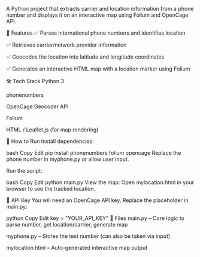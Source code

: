 A Python project that extracts carrier and location information from a phone number and displays it on an interactive map using Folium and OpenCage API.

🔧 Features
✅ Parses international phone numbers and identifies location

✅ Retrieves carrier/network provider information

✅ Geocodes the location into latitude and longitude coordinates

✅ Generates an interactive HTML map with a location marker using Folium

🛠️ Tech Stack
Python 3

phonenumbers

OpenCage Geocoder API

Folium

HTML / Leaflet.js (for map rendering)

🚀 How to Run
Install dependencies:

bash
Copy
Edit
pip install phonenumbers folium opencage
Replace the phone number in myphone.py or allow user input.

Run the script:

bash
Copy
Edit
python main.py
View the map:
Open mylocation.html in your browser to see the tracked location.

🔑 API Key
You will need an OpenCage API key. Replace the placeholder in main.py:

python
Copy
Edit
key = "YOUR_API_KEY"
📂 Files
main.py – Core logic to parse number, get location/carrier, generate map

myphone.py – Stores the test number (can also be taken via input)

mylocation.html – Auto-generated interactive map output
